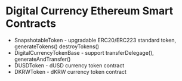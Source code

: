 # Digital Currency Ethereum Smart Contracts

* SnapshotableToken - upgradable ERC20/ERC223 standard token, generateTokens() destroyTokens()
* DigitalCurrencyTokenBase - support transferDelegage(), generateAndTransfer()
* DUSDToken - dUSD currency token contract
* DKRWToken - dKRW currency token contract
